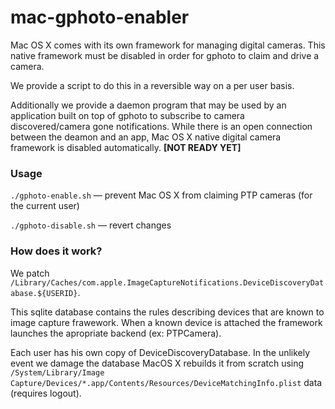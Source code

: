 mac-gphoto-enabler
==================

Mac OS X comes with its own framework for managing digital cameras.
This native framework must be disabled in order for gphoto to claim
and drive a camera.

We provide a script to do this in a reversible way on a per user basis.

Additionally we provide a daemon program that may be used by an application
built on top of gphoto to subscribe to camera discovered/camera gone
notifications.  While there is an open connection between the deamon
and an app, Mac OS X native digital camera framework is disabled automatically. **[NOT READY YET]**

### Usage

`./gphoto-enable.sh` — prevent Mac OS X from claiming PTP cameras (for the current user)

`./gphoto-disable.sh` — revert changes

### How does it work?

We patch `/Library/Caches/com.apple.ImageCaptureNotifications.DeviceDiscoveryDatabase.${USERID}`.

This sqlite database contains the rules describing devices that are known to
image capture frawework. When a known device is attached the framework launches
the apropriate backend (ex: PTPCamera).

Each user has his own copy of DeviceDiscoveryDatabase. In the unlikely event we damage
the database MacOS X rebuilds it from scratch using
`/System/Library/Image Capture/Devices/*.app/Contents/Resources/DeviceMatchingInfo.plist`
data (requires logout).
